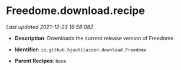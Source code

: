 # Freedome.download.recipe

_Last updated 2021-12-23 19:58:08Z_

- **Description**: Downloads the current release version of Freedome.

- **Identifier**: `io.github.hjuutilainen.download.Freedome`

- **Parent Recipes**: `None`